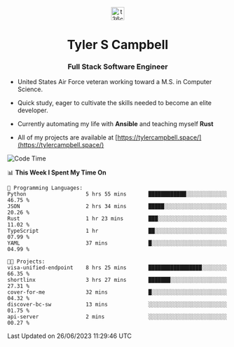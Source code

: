 <p align="center">
<a href="https://www.linkedin.com/in/t36campbell" target="blank"><img align="center" src="https://ik.imagekit.io/t36campbell/Portfolio/linkedin.png.original_m8bbGgPh6.png" alt="t36campbell" height="30" width="30" /></a>
</p>
<h1 align="center">Tyler S Campbell</h1>
<h3 align="center">Full Stack Software Engineer</h3>

* United States Air Force veteran working toward a M.S. in Computer Science.

* Quick study, eager to cultivate the skills needed to become an elite developer.

* Currently automating my life with **Ansible** and teaching myself **Rust**

* All of my projects are available at [https://tylercampbell.space/](https://tylercampbell.space/)

<!--START_SECTION:waka-->
![Code Time](http://img.shields.io/badge/Code%20Time-2%2C587%20hrs%2057%20mins-blue)

📊 **This Week I Spent My Time On** 

```text
💬 Programming Languages: 
Python                   5 hrs 55 mins       ████████████░░░░░░░░░░░░░   46.75 % 
JSON                     2 hrs 34 mins       █████░░░░░░░░░░░░░░░░░░░░   20.26 % 
Rust                     1 hr 23 mins        ███░░░░░░░░░░░░░░░░░░░░░░   11.02 % 
TypeScript               1 hr                ██░░░░░░░░░░░░░░░░░░░░░░░   07.99 % 
YAML                     37 mins             █░░░░░░░░░░░░░░░░░░░░░░░░   04.99 % 

🐱‍💻 Projects: 
visa-unified-endpoint    8 hrs 25 mins       █████████████████░░░░░░░░   66.35 % 
shortlinx                3 hrs 27 mins       ███████░░░░░░░░░░░░░░░░░░   27.31 % 
cover-for-me             32 mins             █░░░░░░░░░░░░░░░░░░░░░░░░   04.32 % 
discover-bc-sw           13 mins             ░░░░░░░░░░░░░░░░░░░░░░░░░   01.75 % 
api-server               2 mins              ░░░░░░░░░░░░░░░░░░░░░░░░░   00.27 % 
```


 Last Updated on 26/06/2023 11:29:46 UTC
<!--END_SECTION:waka-->
